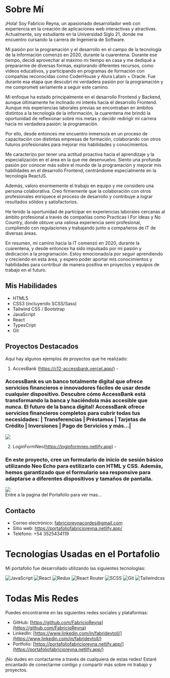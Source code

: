 # Sobre Mí

¡Hola! Soy Fabricio Reyna, un apasionado desarrollador web con experiencia en la creación de aplicaciones web interactivas y atractivas. Actualmente, soy estudiante en la Universidad Siglo 21, donde me encuentro cursando la carrera de Ingeniería de Software.

Mi pasión por la programación y el desarrollo en el campo de la tecnología de la información comenzó en 2020, durante la cuarentena. Durante ese tiempo, decidí aprovechar al máximo mi tiempo en casa y me dediqué a prepararme de diversas formas, explorando diferentes recursos, como videos educativos, y participando en programas de formación con compañías reconocidas como CoderHouse y Alura Latam + Oracle. Fue durante esa etapa que descubrí mi verdadera pasión por la programación y me comprometí seriamente a seguir este camino.

Mi enfoque ha estado principalmente en el desarrollo Frontend y Backend, aunque últimamente he inclinado mi interés hacia el desarrollo Frontend. Aunque mis experiencias laborales previas se encontraban en ámbitos distintos a la tecnología de la información, la cuarentena me brindó la oportunidad de reflexionar sobre mis metas y decidir redirigir mi carrera hacia mi verdadera pasión: la programación.

Por ello, desde entonces me encuentro inmerso/a en un proceso de capacitación con distintas empresas de formación, colaborando con otros futuros profesionales para mejorar mis habilidades y conocimientos.

Me caracterizo por tener una actitud proactiva hacia el aprendizaje y la especialización en el área en la que me desenvuelvo. Siento una profunda pasión por conocer más sobre el mundo de la programación y mejorar mis habilidades en el desarrollo Frontend, centrándome especialmente en la tecnología ReactJS.

Además, valoro enormemente el trabajo en equipo y me considero una persona colaborativa. Creo firmemente que la colaboración con otros profesionales enriquece el proceso de desarrollo y contribuye a lograr resultados sólidos y satisfactorios.

He tenido la oportunidad de participar en experiencias laborales cercanas al ámbito profesional a través de compañías como Practicas I For Ideas y No Country, donde obtuve una valiosa experiencia semi profesional, cumpliendo con regulaciones y trabajando junto a compañeros de IT de diversas áreas.

En resumen, mi camino hacia la IT comenzó en 2020, durante la cuarentena, y desde entonces ha sido impulsado por mi pasión y dedicación a la programación. Estoy emocionado/a por seguir aprendiendo y creciendo en esta área, y espero poder aportar mis conocimientos y habilidades para contribuir de manera positiva en proyectos y equipos de trabajo en el futuro.

## Mis Habilidades

- HTML5
- CSS3 (incluyendo SCSS/Sass)
- Tailwind CSS / Bootstrap
- JavaScript
- React
- TypesCript
- Git

## Proyectos Destacados

Aquí hay algunos ejemplos de proyectos que he realizado:

1. AccesBank (https://c12-accessbank.vercel.app/) - 
### AccessBank es un banco totalmente digital que ofrece servicios financieros e innovadores fáciles de usar desde cualquier dispositivo. Descubre cómo AccessBank está transformando la banca y haciéndola más accesible que nunca. El futuro de la banca digital! AccessBank ofrece servicios financieros completos para cubrir todas tus necesidades: | Transferencias | Préstamos | Tarjetas de Crédito  | Inversiones | Pago de Servicios y más...|
<img align="center" src="https://res.cloudinary.com/danjwp1pg/image/upload/v1689730954/ab/landingab.png">


2. LoginFormNeo(https://loginformneo.netlify.app) - 

### En este proyecto, cree un formulario de inicio de sesión básico utilizando Neo Echo para estilizarlo con HTML y CSS. Además, hemos garantizado que el formulario sea responsive para adaptarse a diferentes dispositivos y tamaños de pantalla. 

<img align="center" src="https://res.cloudinary.com/dhb9rdaoc/image/upload/v1690335289/xaynmgsk1ae2awzihjcv.png">

<br>
<a margin=""> Entre a la pagina del Portafolio para ver mas... <a/>

## Contacto

- Correo electrónico: fabricioreynacordes@gmail.com
- Sitio web: https://portafoliofabricioreyna.netlify.app/
- Teléfono: +54 3525434119

# Tecnologías Usadas en el Portafolio

Mi portafolio fue desarrollado utilizando las siguientes tecnologías:

![JavaScript](https://img.shields.io/badge/JavaScript-%23323330.svg?style=for-the-badge&logo=Javascript&logoColor=%23F7DF1E) ![React](https://img.shields.io/badge/React-149eca?style=for-the-badge&logo=react&logoColor=fff) ![Redux](https://img.shields.io/badge/Redux-764abc?style=for-the-badge&logo=Redux&logoColor=white) ![React Router](https://img.shields.io/badge/React_Router-000?style=for-the-badge&logo=reactrouter&logoColor=fff) 
![SCSS](https://img.shields.io/badge/SASS-F06292?style=for-the-badge&logo=SASS&logoColor=white)
![Git](https://img.shields.io/badge/GitHub-171515.svg?style=for-the-badge&logo=github&logoColor=%2361DAFB) 
![Tailwindcss](https://img.shields.io/badge/tailwind-3b82f6?style=for-the-badge&logo=Tailwindcss&logoColor=white)


# Todas Mis Redes

Puedes encontrarme en las siguientes redes sociales y plataformas:

- GitHub: [https://github.com/FabricioReyna](https://github.com/FabricioReyna)
- LinkedIn: [https://www.linkedin.com/in/fabridevtoll/](https://www.linkedin.com/in/fabridevtoll/)
- Portfolio: [https://portafoliofabricioreyna.netlify.app/](https://portafoliofabricioreyna.netlify.app/)

¡No dudes en contactarme a través de cualquiera de estas redes! Estaré encantado de conectarme contigo y compartir más sobre mi trabajo y proyectos.
